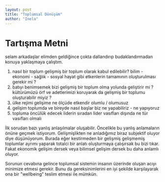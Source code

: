 ```yaml
---
layout: post
title: "Toplumsal Dönüşüm"
author: "Inela"
---
```


# Tartışma Metni

selam arkadaşlar elimden geldiğince çokta dallandırıp budaklandırmadan konuya yaklaşmaya çalıştım.
1) nasıl bir toplum gelişmiş bir toplum olarak kabul edilebilir? bilim - ekonomi - sağlık - sosyal hayat gibi etkenlerin tamamının oluşturulması gerekir mi ?
2) batıyı benimsemek bizi gelişmiş bir toplum olma yolunda geliştirir mi ? kültürümüzü örf ve adetlerimizi koruyarak da gelişmiş bir toplumu oluşturabilir miyiz ?
3) ülke rejimi gelişime ne ölçüde etkendir olumlu / olumusuz
4) gelişim toplumda ve bireyde nasıl başlar biz ne yapabiliriz - ne yapıyoruz
5) topluma öncülük edecek liderin sıradan lider vasıfları dışında ne tür vasıfları olmalı

İlk sorudan bazı yanlış anlaşılmalar oluşabilir. Öncelikle bu yanlış anlamaların önüne geçmek istiyorum. Gelişmişlikten ne anladığımız biraz subjektif oluyor diye düşünüyorum. Burada eğer kestirmeden bir gelişmiş gelişmemiş toplumlar ayrımı yaparak totalci bir anlatı oluşturmaya çalışırsak bu bizi tıkar. Fakat ekonomik gelişim dersek veya bilimsel gelişim dersek bu daha anlamlı oluyor.

Sorunun cevabına gelince toplumsal sistemin insanın üzerinde oluşan acıyı minimize etmesi gerekir. Bunu da gereksinimlerini en iyi şekilde karşılayarak ona bir "wellbeing" teslim etmesi ile mümkün.
